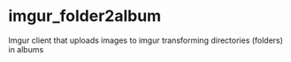 # imgur_folder2album
Imgur client that uploads images to imgur transforming directories (folders) in albums
